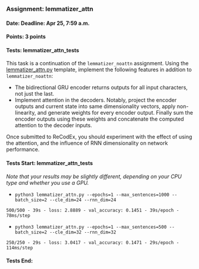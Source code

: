 ### Assignment: lemmatizer_attn
#### Date: Deadline: Apr 25, 7:59 a.m.
#### Points: 3 points
#### Tests: lemmatizer_attn_tests

This task is a continuation of the `lemmatizer_noattn` assignment. Using the
[lemmatizer_attn.py](https://github.com/ufal/npfl114/tree/past-2122/labs/09/lemmatizer_attn.py)
template, implement the following features in addition to `lemmatizer_noattn`:
- The bidirectional GRU encoder returns outputs for all input characters, not
  just the last.
- Implement attention in the decoders. Notably, project the encoder outputs and
  current state into same dimensionality vectors, apply non-linearity, and
  generate weights for every encoder output. Finally sum the encoder outputs
  using these weights and concatenate the computed attention to the decoder
  inputs.

Once submitted to ReCodEx, you should experiment with the effect of using
the attention, and the influence of RNN dimensionality on network performance.

#### Tests Start: lemmatizer_attn_tests
_Note that your results may be slightly different, depending on your CPU type and whether you use a GPU._
- `python3 lemmatizer_attn.py --epochs=1 --max_sentences=1000 --batch_size=2 --cle_dim=24 --rnn_dim=24`
```
500/500 - 39s - loss: 2.8889 - val_accuracy: 0.1451 - 39s/epoch - 78ms/step
```
- `python3 lemmatizer_attn.py --epochs=1 --max_sentences=500 --batch_size=2 --cle_dim=32 --rnn_dim=32`
```
250/250 - 29s - loss: 3.0417 - val_accuracy: 0.1471 - 29s/epoch - 114ms/step
```
#### Tests End:
